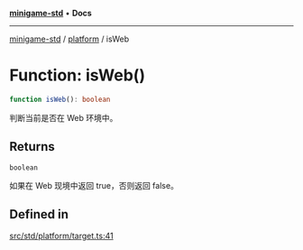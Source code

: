 [**minigame-std**](../../../README.md) • **Docs**

***

[minigame-std](../../../README.md) / [platform](../README.md) / isWeb

# Function: isWeb()

```ts
function isWeb(): boolean
```

判断当前是否在 Web 环境中。

## Returns

`boolean`

如果在 Web 现境中返回 true，否则返回 false。

## Defined in

[src/std/platform/target.ts:41](https://github.com/JiangJie/minigame-std/blob/b22fceadbb04574df41eed36a50100fba3cc5e73/src/std/platform/target.ts#L41)

